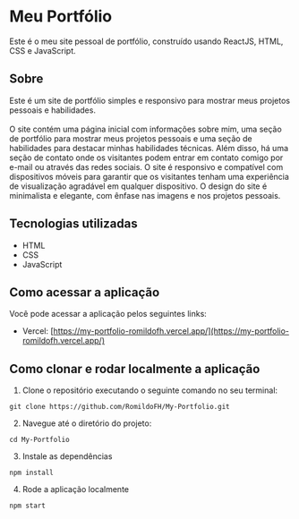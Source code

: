# Meu Portfólio

Este é o meu site pessoal de portfólio, construído usando ReactJS, HTML, CSS e JavaScript.

## Sobre

Este é um site de portfólio simples e responsivo para mostrar meus projetos pessoais e habilidades.
<br></br>
O site contém uma página inicial com informações sobre mim, uma seção de portfólio para mostrar meus projetos pessoais e uma seção de habilidades para destacar minhas habilidades técnicas. Além disso, há uma seção de contato onde os visitantes podem entrar em contato comigo por e-mail ou através das redes sociais. O site é responsivo e compatível com dispositivos móveis para garantir que os visitantes tenham uma experiência de visualização agradável em qualquer dispositivo. O design do site é minimalista e elegante, com ênfase nas imagens e nos projetos pessoais.

## Tecnologias utilizadas

- HTML
- CSS
- JavaScript

## Como acessar a aplicação

Você pode acessar a aplicação pelos seguintes links:
- Vercel: [https://my-portfolio-romildofh.vercel.app/](https://my-portfolio-romildofh.vercel.app/)

## Como clonar e rodar localmente a aplicação

1. Clone o repositório executando o seguinte comando no seu terminal:
```
git clone https://github.com/RomildoFH/My-Portfolio.git
```

2. Navegue até o diretório do projeto:
```
cd My-Portfolio
```

3. Instale as dependências
```
npm install
```

4. Rode a aplicação localmente
```
npm start
```
